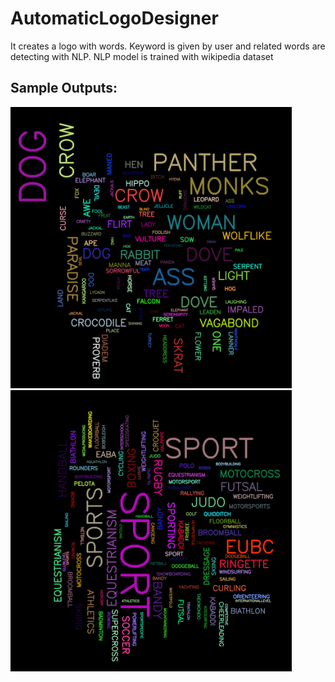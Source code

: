 # AutomaticLogoDesigner
It creates a logo with words. Keyword is given by user and related words are detecting with NLP. NLP model is trained with wikipedia dataset

## Sample Outputs:
<img src="img/engineer_150.png" width="450">
<img src="img/sport.png" width="450">
